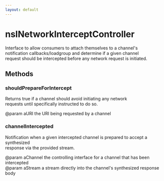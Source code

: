 ```yaml
---
layout: default
---
```


# nsINetworkInterceptController #
  
Interface to allow consumers to attach themselves to a channel's  
notification callbacks/loadgroup and determine if a given channel  
request should be intercepted before any network request is initiated.  
  

## Methods ##

### shouldPrepareForIntercept ###
  
Returns true if a channel should avoid initiating any network  
requests until specifically instructed to do so.  
  
@param aURI the URI being requested by a channel  
  

### channelIntercepted ###
  
Notification when a given intercepted channel is prepared to accept a synthesized  
response via the provided stream.  
  
@param aChannel the controlling interface for a channel that has been intercepted  
@param aStream a stream directly into the channel's synthesized response body  
  
